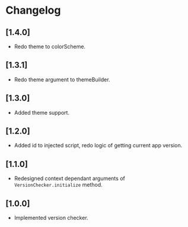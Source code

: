 # Changelog

## [1.4.0]

* Redo theme to colorScheme.

## [1.3.1]

* Redo theme argument to themeBuilder.

## [1.3.0]

* Added theme support.

## [1.2.0]

* Added id to injected script, redo logic of getting current app version.

## [1.1.0]

* Redesigned context dependant arguments of `VersionChecker.initialize` method.

## [1.0.0]

* Implemented version checker.
